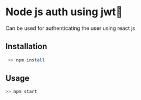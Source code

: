 

# Node js auth using jwt🚀

Can be used for authenticating the user using react js 

## Installation


```bash
 >> npm install
```
## Usage
```bash
>> npm start
```

  
